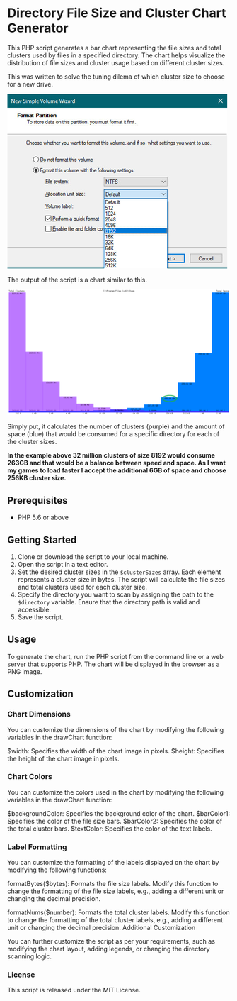 # Directory File Size and Cluster Chart Generator

This PHP script generates a bar chart representing the file sizes and total clusters used by files in a specified directory. The chart helps visualize the distribution of file sizes and cluster usage based on different cluster sizes.

This was written to solve the tuning dilema of which cluster size to choose for a new drive.

![](assets/20230701_135615_dilema.jpg)

The output of the script is a chart similar to this.

![](assets/20230701_135629_solution.png)

Simply put, it calculates the number of clusters (purple) and the amount of space (blue) that would be consumed for a specific directory for each of the cluster sizes.

**In the example above 32 million clusters of size 8192 would consume 263GB and that would be a balance between speed and space. As I want my games to load faster I accept the additional 6GB of space and choose 256KB cluster size.**

## Prerequisites

- PHP 5.6 or above

## Getting Started

1. Clone or download the script to your local machine.
2. Open the script in a text editor.
3. Set the desired cluster sizes in the `$clusterSizes` array. Each element represents a cluster size in bytes. The script will calculate the file sizes and total clusters used for each cluster size.
4. Specify the directory you want to scan by assigning the path to the `$directory` variable. Ensure that the directory path is valid and accessible.
5. Save the script.

## Usage

To generate the chart, run the PHP script from the command line or a web server that supports PHP. The chart will be displayed in the browser as a PNG image.

## Customization

### Chart Dimensions

You can customize the dimensions of the chart by modifying the following variables in the drawChart function:

$width: Specifies the width of the chart image in pixels.
$height: Specifies the height of the chart image in pixels.

### Chart Colors

You can customize the colors used in the chart by modifying the following variables in the drawChart function:

$backgroundColor: Specifies the background color of the chart.
$barColor1: Specifies the color of the file size bars.
$barColor2: Specifies the color of the total cluster bars.
$textColor: Specifies the color of the text labels.

### Label Formatting

You can customize the formatting of the labels displayed on the chart by modifying the following functions:

formatBytes($bytes): Formats the file size labels. Modify this function to change the formatting of the file size labels, e.g., adding a different unit or changing the decimal precision.

formatNums($number): Formats the total cluster labels. Modify this function to change the formatting of the total cluster labels, e.g., adding a different unit or changing the decimal precision.
Additional Customization

You can further customize the script as per your requirements, such as modifying the chart layout, adding legends, or changing the directory scanning logic.

### License

This script is released under the MIT License.
